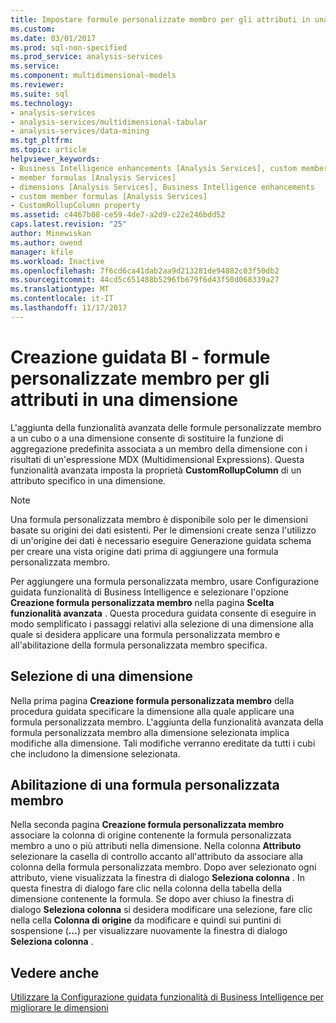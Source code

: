 ```yaml
---
title: Impostare formule personalizzate membro per gli attributi in una dimensione | Documenti Microsoft
ms.custom: 
ms.date: 03/01/2017
ms.prod: sql-non-specified
ms.prod_service: analysis-services
ms.service: 
ms.component: multidimensional-models
ms.reviewer: 
ms.suite: sql
ms.technology:
- analysis-services
- analysis-services/multidimensional-tabular
- analysis-services/data-mining
ms.tgt_pltfrm: 
ms.topic: article
helpviewer_keywords:
- Business Intelligence enhancements [Analysis Services], custom member formulas
- member formulas [Analysis Services]
- dimensions [Analysis Services], Business Intelligence enhancements
- custom member formulas [Analysis Services]
- CustomRollupColumn property
ms.assetid: c4467b08-ce59-4de7-a2d9-c22e246bdd52
caps.latest.revision: "25"
author: Minewiskan
ms.author: owend
manager: kfile
ms.workload: Inactive
ms.openlocfilehash: 7f6cd6ca41dab2aa9d213281de94882c03f50db2
ms.sourcegitcommit: 44cd5c651488b5296fb679f6d43f50d068339a27
ms.translationtype: MT
ms.contentlocale: it-IT
ms.lasthandoff: 11/17/2017
---
```

# <a name="bi-wizard---custom-member-formulas-for-attributes-in-a-dimension"></a>Creazione guidata BI - formule personalizzate membro per gli attributi in una dimensione
  L'aggiunta della funzionalità avanzata delle formule personalizzate membro a un cubo o a una dimensione consente di sostituire la funzione di aggregazione predefinita associata a un membro della dimensione con i risultati di un'espressione MDX (Multidimensional Expressions). Questa funzionalità avanzata imposta la proprietà **CustomRollupColumn** di un attributo specifico in una dimensione.  
  
> [!NOTE]  
>  Una formula personalizzata membro è disponibile solo per le dimensioni basate su origini dei dati esistenti. Per le dimensioni create senza l'utilizzo di un'origine dei dati è necessario eseguire Generazione guidata schema per creare una vista origine dati prima di aggiungere una formula personalizzata membro.  
  
 Per aggiungere una formula personalizzata membro, usare Configurazione guidata funzionalità di Business Intelligence e selezionare l'opzione **Creazione formula personalizzata membro** nella pagina **Scelta funzionalità avanzata** . Questa procedura guidata consente di eseguire in modo semplificato i passaggi relativi alla selezione di una dimensione alla quale si desidera applicare una formula personalizzata membro e all'abilitazione della formula personalizzata membro specifica.  
  
## <a name="selecting-a-dimension"></a>Selezione di una dimensione  
 Nella prima pagina **Creazione formula personalizzata membro** della procedura guidata specificare la dimensione alla quale applicare una formula personalizzata membro. L'aggiunta della funzionalità avanzata della formula personalizzata membro alla dimensione selezionata implica modifiche alla dimensione. Tali modifiche verranno ereditate da tutti i cubi che includono la dimensione selezionata.  
  
## <a name="enabling-a-custom-member-formula"></a>Abilitazione di una formula personalizzata membro  
 Nella seconda pagina **Creazione formula personalizzata membro** associare la colonna di origine contenente la formula personalizzata membro a uno o più attributi nella dimensione. Nella colonna **Attributo** selezionare la casella di controllo accanto all'attributo da associare alla colonna della formula personalizzata membro. Dopo aver selezionato ogni attributo, viene visualizzata la finestra di dialogo **Seleziona colonna** . In questa finestra di dialogo fare clic nella colonna della tabella della dimensione contenente la formula. Se dopo aver chiuso la finestra di dialogo **Seleziona colonna** si desidera modificare una selezione, fare clic nella cella **Colonna di origine** da modificare e quindi sui puntini di sospensione (**...**) per visualizzare nuovamente la finestra di dialogo **Seleziona colonna** .  
  
## <a name="see-also"></a>Vedere anche  
 [Utilizzare la Configurazione guidata funzionalità di Business Intelligence per migliorare le dimensioni](http://msdn.microsoft.com/library/12d995d1-75ca-4890-bf4b-a2656910b8d0)  
  
  
